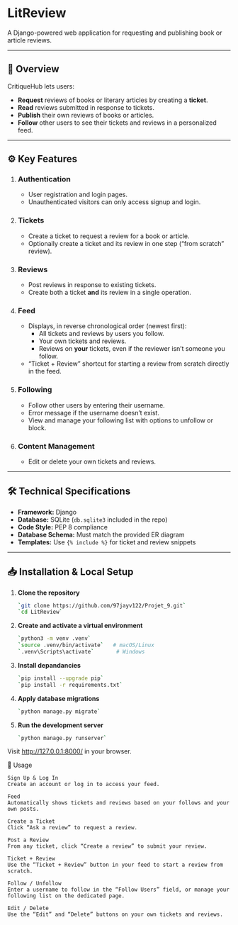 # LitReview

A Django-powered web application for requesting and publishing book or article reviews.

---

## 🚀 Overview

CritiqueHub lets users:

- **Request** reviews of books or literary articles by creating a **ticket**.  
- **Read** reviews submitted in response to tickets.  
- **Publish** their own reviews of books or articles.  
- **Follow** other users to see their tickets and reviews in a personalized feed.

---

## ⚙️ Key Features

1. ### Authentication  
   - User registration and login pages.  
   - Unauthenticated visitors can only access signup and login.

2. ### Tickets  
   - Create a ticket to request a review for a book or article.  
   - Optionally create a ticket and its review in one step (“from scratch” review).

3. ### Reviews  
   - Post reviews in response to existing tickets.  
   - Create both a ticket **and** its review in a single operation.

4. ### Feed  
   - Displays, in reverse chronological order (newest first):  
     - All tickets and reviews by users you follow.  
     - Your own tickets and reviews.  
     - Reviews on **your** tickets, even if the reviewer isn’t someone you follow.  
   - “Ticket + Review” shortcut for starting a review from scratch directly in the feed.

5. ### Following  
   - Follow other users by entering their username.  
   - Error message if the username doesn’t exist.  
   - View and manage your following list with options to unfollow or block.

6. ### Content Management  
   - Edit or delete your own tickets and reviews.

---

## 🛠️ Technical Specifications

- **Framework:** Django  
- **Database:** SQLite (`db.sqlite3` included in the repo)  
- **Code Style:** PEP 8 compliance  
- **Database Schema:** Must match the provided ER diagram  
- **Templates:** Use `{% include %}` for ticket and review snippets

---

## 📥 Installation & Local Setup

1. **Clone the repository**  
   ```bash
   `git clone https://github.com/97jayv122/Projet_9.git`
   `cd LitReview`

2. **Create and activate a virtual environment**
    ```bash
    `python3 -m venv .venv`
    `source .venv/bin/activate`   # macOS/Linux
    `.venv\Scripts\activate`       # Windows

3. **Install depandancies**
    ```bash
    `pip install --upgrade pip`
    `pip install -r requirements.txt`

4. **Apply database migrations**
    ```bash
    `python manage.py migrate`

5. **Run the development server**
    ```bash
    `python manage.py runserver`

Visit http://127.0.0.1:8000/ in your browser.



🎯 Usage

    Sign Up & Log In
    Create an account or log in to access your feed.

    Feed
    Automatically shows tickets and reviews based on your follows and your own posts.

    Create a Ticket
    Click “Ask a review” to request a review.

    Post a Review
    From any ticket, click “Create a review” to submit your review.

    Ticket + Review
    Use the “Ticket + Review” button in your feed to start a review from scratch.

    Follow / Unfollow
    Enter a username to follow in the “Follow Users” field, or manage your following list on the dedicated page.

    Edit / Delete
    Use the “Edit” and “Delete” buttons on your own tickets and reviews.

